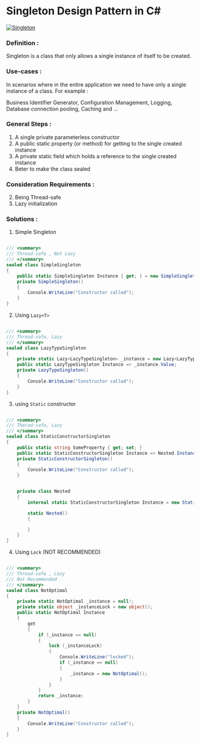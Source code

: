 # Singleton Design Pattern in C#
[![Singleton](https://img.youtube.com/vi/https://www.youtube.com/watch?v=qXJRVktxCtA&list=PLhD5YGv8gWSyYlm9oNto3xxZ5yYk12K1b&index=5&pp=gAQBiAQB/0.jpg)](https://www.youtube.com/watch?v=https://www.youtube.com/watch?v=qXJRVktxCtA&list=PLhD5YGv8gWSyYlm9oNto3xxZ5yYk12K1b&index=5&pp=gAQBiAQB)

### Definition :

Singleton is a class that only allows a single instance of itself to be created.


### Use-cases :

In scenarios where in the entire application we need to have only a single instance of a class. For example :

Business Identifier Generator, Configuration Management, Logging, Database connection pooling, Caching and ...


### General Steps :

1. A single private parameterless constructor
2. A public static property (or method) for getting to the single created instance
3. A private static field which holds a reference to the single created instance
4. Beter to make the class sealed

### Consideration Requirements :

2. Being Thread-safe
1. Lazy initialization

### Solutions :

1. Simple Singleton
```cs

/// <summary>
/// Thread-safe , Not Lazy
/// </summary>
sealed class SimpleSingleton
{
    public static SimpleSingleton Instance { get; } = new SimpleSingleton();
    private SimpleSingleton()
    {
        Console.WriteLine("Constructor called");
    }
}
```
2. Using `Lazy<T>`
```cs

/// <summary>
/// Thread-safe, Lazy
/// </summary>
sealed class LazyTypeSingleton
{
    private static Lazy<LazyTypeSingleton> _instance = new Lazy<LazyTypeSingleton>(() => new LazyTypeSingleton());
    public static LazyTypeSingleton Instance => _instance.Value;
    private LazyTypeSingleton()
    {
        Console.WriteLine("Constructor called");
    }
}
```
3. using `Static` constructor
```cs

/// <summary>
/// Therad-safe, Lazy
/// </summary>
sealed class StaticConstructorSingleton
{
    public static string SomeProperty { get; set; }
    public static StaticConstructorSingleton Instance => Nested.Instance;
    private StaticConstructorSingleton()
    {
        Console.WriteLine("Constructor called");
    }


    private class Nested
    {
        internal static StaticConstructorSingleton Instance = new StaticConstructorSingleton();

        static Nested()
        {

        }
    }
}
```
4. Using `Lock` (NOT RECOMMENDED)
```cs

/// <summary>
/// Thread-safe , Lazy
/// Not Recommended
/// </summary>
sealed class NotOptimal
{
    private static NotOptimal _instance = null!;
    private static object _instanceLock = new object();
    public static NotOptimal Instance
    {
        get
        {
            if (_instance == null)
            {
                lock (_instanceLock)
                {
                    Console.WriteLine("locked");
                    if (_instance == null)
                    {
                        _instance = new NotOptimal();
                    }
                }
            }
            return _instance;
        }
    }
    private NotOptimal()
    {
        Console.WriteLine("Constructor called");
    }
}
```
